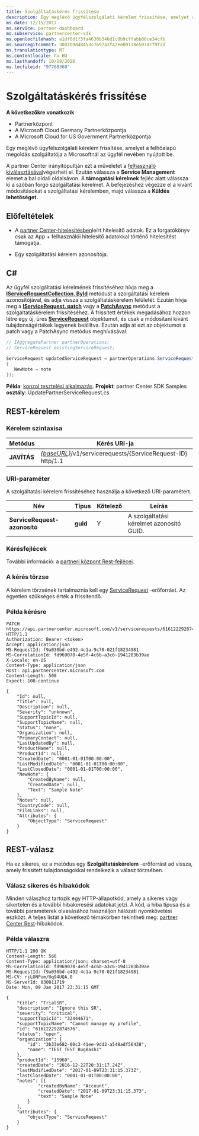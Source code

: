 ```yaml
---
title: Szolgáltatáskérés frissítése
description: Egy meglévő ügyfélszolgálati kérelem frissítése, amelyet a felhőalapú megoldás szolgáltatója a Microsoftnál az ügyfél nevében nyújtott be.
ms.date: 12/15/2017
ms.service: partner-dashboard
ms.subservice: partnercenter-sdk
ms.openlocfilehash: a1df0d1f5fa4630b346d1c8b9cffabb86ce34cfb
ms.sourcegitcommit: 30d1b9d48453c7697a2f42ee09138e507dcf9f2d
ms.translationtype: MT
ms.contentlocale: hu-HU
ms.lasthandoff: 10/19/2020
ms.locfileid: "97768368"
---
```

# <a name="update-a-service-request"></a>Szolgáltatáskérés frissítése

**A következőkre vonatkozik**

- Partnerközpont
- A Microsoft Cloud Germany Partnerközpontja
- A Microsoft Cloud for US Government Partnerközpontja

Egy meglévő ügyfélszolgálati kérelem frissítése, amelyet a felhőalapú megoldás szolgáltatója a Microsoftnál az ügyfél nevében nyújtott be.

A partner Center irányítópultján ezt a műveletet a [felhasználó kiválasztásával](get-a-customer-by-name.md)végezheti el. Ezután válassza a **Service Management** elemet a bal oldali oldalsávon. A **támogatási kérelmek** fejléc alatt válassza ki a szóban forgó szolgáltatási kérelmet. A befejezéshez végezze el a kívánt módosításokat a szolgáltatási kérelemben, majd válassza a **Küldés lehetőséget.**

## <a name="prerequisites"></a>Előfeltételek

- A [partner Center-hitelesítésben](partner-center-authentication.md)leírt hitelesítő adatok. Ez a forgatókönyv csak az App + felhasználói hitelesítő adatokkal történő hitelesítést támogatja.

- Egy szolgáltatási kérelem azonosítója.

## <a name="c"></a>C\#

Az ügyfél szolgáltatási kérelmének frissítéséhez hívja meg a [**IServiceRequestCollection. ById**](/dotnet/api/microsoft.store.partnercenter.servicerequests.iservicerequestcollection.byid) metódust a szolgáltatási kérelem azonosítójával, és adja vissza a szolgáltatáskérelem felületét. Ezután hívja meg a [**IServiceRequest. patch**](/dotnet/api/microsoft.store.partnercenter.servicerequests.iservicerequest.patch) vagy a [**PatchAsync**](/dotnet/api/microsoft.store.partnercenter.servicerequests.iservicerequest.patchasync) metódust a szolgáltatáskérelem frissítéséhez. A frissített értékek megadásához hozzon létre egy új, üres [**ServiceRequest**](/dotnet/api/microsoft.store.partnercenter.models.servicerequests.servicerequest) objektumot, és csak a módosítani kívánt tulajdonságértékek legyenek beállítva. Ezután adja át ezt az objektumot a patch vagy a PatchAsync metódus meghívásával.

``` csharp
// IAggregatePartner partnerOperations;
// ServiceRequest existingServiceRequest;

ServiceRequest updatedServiceRequest = partnerOperations.ServiceRequests.ById(existingServiceRequest.Id).Patch(new ServiceRequest
{
   NewNote = note
});
```

**Példa**: [konzol tesztelési alkalmazás](console-test-app.md). **Projekt**: partner Center SDK Samples **osztály**: UpdatePartnerServiceRequest.cs

## <a name="rest-request"></a>REST-kérelem

### <a name="request-syntax"></a>Kérelem szintaxisa

| Metódus    | Kérés URI-ja                                                                                 |
|-----------|---------------------------------------------------------------------------------------------|
| **JAVÍTÁS** | [*{baseURL}*](partner-center-rest-urls.md)/v1/servicerequests/{ServiceRequest-ID} http/1.1 |

### <a name="uri-parameter"></a>URI-paraméter

A szolgáltatási kérelem frissítéséhez használja a következő URI-paramétert.

| Név                  | Típus     | Kötelező | Leírás                                 |
|-----------------------|----------|----------|---------------------------------------------|
| **ServiceRequest-azonosító** | **guid** | Y        | A szolgáltatási kérelmet azonosító GUID. |

### <a name="request-headers"></a>Kérésfejlécek

További információ: a [partneri központ Rest-fejlécei](headers.md).

### <a name="request-body"></a>A kérés törzse

A kérelem törzsének tartalmaznia kell egy [ServiceRequest](service-request-resources.md) -erőforrást. Az egyetlen szükséges érték a frissítendő.

### <a name="request-example"></a>Példa kérésre

```http
PATCH https://api.partnercenter.microsoft.com/v1/servicerequests/616122292874576 HTTP/1.1
Authorization: Bearer <token>
Accept: application/json
MS-RequestId: f9a030bd-e492-4c1a-9c70-021f18234981
MS-CorrelationId: fd969070-4e5f-4c6b-a3c6-1941283b39ae
X-Locale: en-US
Content-Type: application/json
Host: api.partnercenter.microsoft.com
Content-Length: 508
Expect: 100-continue

{
    "Id": null,
    "Title": null,
    "Description": null,
    "Severity": "unknown",
    "SupportTopicId": null,
    "SupportTopicName": null,
    "Status": "none",
    "Organization": null,
    "PrimaryContact": null,
    "LastUpdatedBy": null,
    "ProductName": null,
    "ProductId": null,
    "CreatedDate": "0001-01-01T00:00:00",
    "LastModifiedDate": "0001-01-01T00:00:00",
    "LastClosedDate": "0001-01-01T00:00:00",
    "NewNote": {
        "CreatedByName": null,
        "CreatedDate": null,
        "Text": "Sample Note"
    },
    "Notes": null,
    "CountryCode": null,
    "FileLinks": null,
    "Attributes": {
        "ObjectType": "ServiceRequest"
    }
}
```

## <a name="rest-response"></a>REST-válasz

Ha ez sikeres, ez a metódus egy **Szolgáltatáskérelem** -erőforrást ad vissza, amely frissített tulajdonságokkal rendelkezik a válasz törzsében.

### <a name="response-success-and-error-codes"></a>Válasz sikeres és hibakódok

Minden válaszhoz tartozik egy HTTP-állapotkód, amely a sikeres vagy sikertelen és a további hibakeresési adatokat jelzi. A kód, a hiba típusa és a további paraméterek olvasásához használjon hálózati nyomkövetési eszközt. A teljes listát a következő témakörben tekintheti meg: [partner Center Rest](error-codes.md)-hibakódok.

### <a name="response-example"></a>Példa válaszra

```http
HTTP/1.1 200 OK
Content-Length: 566
Content-Type: application/json; charset=utf-8
MS-CorrelationId: fd969070-4e5f-4c6b-a3c6-1941283b39ae
MS-RequestId: f9a030bd-e492-4c1a-9c70-021f18234981
MS-CV: rjLONPum/Uq94UQA.0
MS-ServerId: 030011719
Date: Mon, 09 Jan 2017 23:31:15 GMT

{
    "title": "TrialSR",
    "description": "Ignore this SR",
    "severity": "critical",
    "supportTopicId": "32444671",
    "supportTopicName": "Cannot manage my profile",
    "id": "616122292874576",
    "status": "open",
    "organization": {
        "id": "3b33e682-00c3-41ee-9dd2-a548adf56438",
        "name": "TEST_TEST_BugBash1"
    },
    "productId": "15960",
    "createdDate": "2016-12-22T20:31:17.24Z",
    "lastModifiedDate": "2017-01-09T23:31:15.373Z",
    "lastClosedDate": "0001-01-01T00:00:00",
    "notes": [{
            "createdByName": "Account",
            "createdDate": "2017-01-09T23:31:15.373",
            "text": "Sample Note"
        }
    ],
    "attributes": {
        "objectType": "ServiceRequest"
    }
}
```

